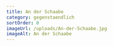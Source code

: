 ```yaml
---
title: An der Schaabe
category: gegenstaendlich
sortOrder: 0
imageUrl: /uploads/An-der-Schaabe.jpg
imageAlt: An der Schaabe
---
```

